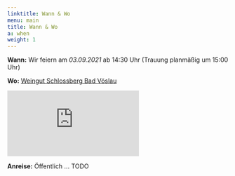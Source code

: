 ```yaml
---
linktitle: Wann & Wo
menu: main
title: Wann & Wo
a: when
weight: 1
---
```


**Wann:** Wir feiern am _03.09.2021_ ab 14:30 Uhr (Trauung planm&auml;&szlig;ig um 15:00 Uhr)

**Wo:** <a href="http://www.weingutschlossberg.at">Weingut Schlossberg Bad V&ouml;slau</a>

<div class="gmaps">
<iframe src="https://www.google.com/maps/embed?pb=!1m14!1m8!1m3!1d10683.616072315046!2d16.204563!3d47.976914!3m2!1i1024!2i768!4f13.1!3m3!1m2!1s0x0%3A0xdd5fbf9aa153ca74!2sWeingut%20Schlossberg!5e0!3m2!1sen!2sat!4v1605308692469!5m2!1sen!2sat" frameborder="0" allowfullscreen="" aria-hidden="false" tabindex="0"></iframe>
</div>

**Anreise:** &Ouml;ffentlich ... TODO